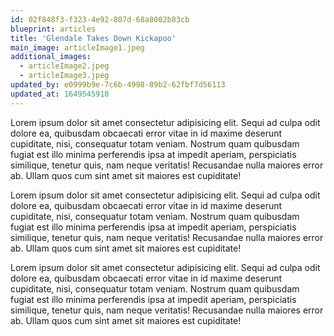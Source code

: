 ```yaml
---
id: 02f848f3-f323-4e92-807d-68a8002b83cb
blueprint: articles
title: 'Glendale Takes Down Kickapoo'
main_image: articleImage1.jpeg
additional_images:
  - articleImage2.jpeg
  - articleImage3.jpeg
updated_by: e0999b9e-7c6b-4998-89b2-62fbf7d56113
updated_at: 1649545910
---
```

Lorem ipsum dolor sit amet consectetur adipisicing elit. Sequi ad culpa odit dolore ea, quibusdam obcaecati error vitae in id maxime deserunt cupiditate, nisi, consequatur totam veniam. Nostrum quam quibusdam fugiat est illo minima perferendis ipsa at impedit aperiam, perspiciatis similique, tenetur quis, nam neque veritatis! Recusandae nulla maiores error ab. Ullam quos cum sint amet sit maiores est cupiditate!

Lorem ipsum dolor sit amet consectetur adipisicing elit. Sequi ad culpa odit dolore ea, quibusdam obcaecati error vitae in id maxime deserunt cupiditate, nisi, consequatur totam veniam. Nostrum quam quibusdam fugiat est illo minima perferendis ipsa at impedit aperiam, perspiciatis similique, tenetur quis, nam neque veritatis! Recusandae nulla maiores error ab. Ullam quos cum sint amet sit maiores est cupiditate!

Lorem ipsum dolor sit amet consectetur adipisicing elit. Sequi ad culpa odit dolore ea, quibusdam obcaecati error vitae in id maxime deserunt cupiditate, nisi, consequatur totam veniam. Nostrum quam quibusdam fugiat est illo minima perferendis ipsa at impedit aperiam, perspiciatis similique, tenetur quis, nam neque veritatis! Recusandae nulla maiores error ab. Ullam quos cum sint amet sit maiores est cupiditate!